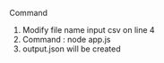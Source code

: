 
Command
1. Modify file name input csv on line 4
2. Command : node app.js
3. output.json will be created

